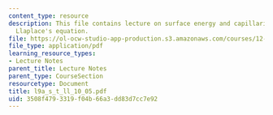 ```yaml
---
content_type: resource
description: This file contains lecture on surface energy and capillarity forces and
  Llaplace's equation.
file: https://ol-ocw-studio-app-production.s3.amazonaws.com/courses/12-524-mechanical-properties-of-rocks-fall-2005/3508f4793319f04b66a3dd83d7cc7e92_l9a_s_t_ll_10_05.pdf
file_type: application/pdf
learning_resource_types:
- Lecture Notes
parent_title: Lecture Notes
parent_type: CourseSection
resourcetype: Document
title: l9a_s_t_ll_10_05.pdf
uid: 3508f479-3319-f04b-66a3-dd83d7cc7e92
---
```

